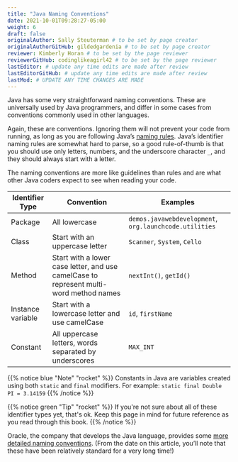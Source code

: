 ```yaml
---
title: "Java Naming Conventions"
date: 2021-10-01T09:28:27-05:00
weight: 6
draft: false
originalAuthor: Sally Steuterman # to be set by page creator
originalAuthorGitHub: gildedgardenia # to be set by page creator
reviewer: Kimberly Horan # to be set by the page reviewer
reviewerGitHub: codinglikeagirl42 # to be set by the page reviewer
lastEditor: # update any time edits are made after review
lastEditorGitHub: # update any time edits are made after review
lastMod: # UPDATE ANY TIME CHANGES ARE MADE
---
```


Java has some very straightforward naming conventions. These are
universally used by Java programmers, and differ in some cases from
conventions commonly used in other languages.

Again, these are conventions. Ignoring them will not prevent your code from running, 
as long as you are following Java’s [naming
rules](http://docs.oracle.com/javase/specs/jls/se8/html/jls-3.html#jls-3.8). Java’s 
identifier naming rules are somewhat hard to parse, so a good
rule-of-thumb is that you should use only letters, numbers, and the
underscore character `_`, and they should always start with a letter.

The naming conventions are more like guidelines than rules and are what other Java coders 
expect to see when reading your code.

| Identifier Type | Convention | Examples |
|-----------------|------------|----------|
| Package | All lowercase | `demos.javawebdevelopment`,  `org.launchcode.utilities` |
| Class | Start with an uppercase letter | `Scanner`, `System`, `Cello` | 
| Method | Start with a lower case letter, and use camelCase to represent multi-word method names | `nextInt()`, `getId()` | 
| Instance variable | Start with a lowercase letter and use camelCase | `id`, `firstName` |
| Constant | All uppercase letters, words separated by underscores | `MAX_INT` |

{{% notice blue "Note" "rocket" %}}
   Constants in Java are variables created using both `static` and
   `final` modifiers. For example: `static final Double PI = 3.14159`
{{% /notice %}}

{{% notice green "Tip" "rocket" %}}
   If you're not sure about all of these identifier types yet, that's ok. Keep
   this page in mind for future reference as you read through this book.
{{% /notice %}}

Oracle, the company that develops the Java language, provides some [more detailed naming conventions](https://www.oracle.com/java/technologies/javase/codeconventions-namingconventions.html).
(From the date on this article, you’ll note that these have been
relatively standard for a very long time!)